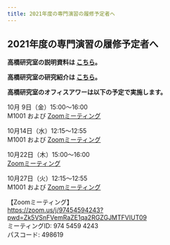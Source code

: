 ```yaml
---
title: 2021年度の専門演習の履修予定者へ
---
```

<h2 class="mt-3 mb-5">2021年度の専門演習の履修予定者へ</h2>

<i class="fas fa-caret-right"></i> **高橋研究室の説明資料は [こちら](dl/tkhslab2020.pdf)。**

<i class="fas fa-caret-right"></i> **高橋研究室の研究紹介は [こちら](http://www.kansai-u.ac.jp/kenkyubito/stories/11_takahashi.html)。**

<i class="fas fa-caret-right"></i> **高橋研究室のオフィスアワーは以下の予定で実施します。**

10月 9日（金）15:00～16:00<br>
M1001 および [Zoomミーティング](https://zoom.us/j/97454594243?pwd=Zk5VSnFVemRaZE1qa2RGZGJMTFVIUT09)

10月14日（水）12:15～12:55<br>
M1001 および [Zoomミーティング](https://zoom.us/j/97454594243?pwd=Zk5VSnFVemRaZE1qa2RGZGJMTFVIUT09)

10月22日（木）15:00～16:00<br>
[Zoomミーティング](https://zoom.us/j/97454594243?pwd=Zk5VSnFVemRaZE1qa2RGZGJMTFVIUT09)

10月27日（火）12:15～12:55<br>
M1001 および [Zoomミーティング](https://zoom.us/j/97454594243?pwd=Zk5VSnFVemRaZE1qa2RGZGJMTFVIUT09)

【Zoomミーティング】<br>
<https://zoom.us/j/97454594243?pwd=Zk5VSnFVemRaZE1qa2RGZGJMTFVIUT09><br>
ミーティングID: 974 5459 4243<br>
パスコード: 498619
